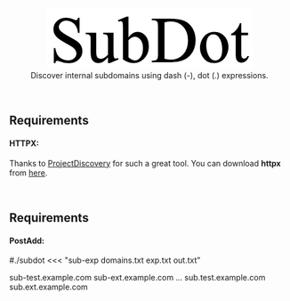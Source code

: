 <p align="center">
	<br>
	<img src="images/ico.png">
	<br>
	Discover internal subdomains using dash (-), dot (.) expressions.
</p>
<br>
<h2>Requirements</h2>
<p>
	<h4>HTTPX:</h4> Thanks to <a href="https://github.com/projectdiscovery">ProjectDiscovery</a> for such a great tool. You can download <b>httpx</b> from <a href="https://github.com/projectdiscovery/httpx">here</a>.
</p>
<br>
<h2>Requirements</h2>
<p>
	<h4>PostAdd:</h4>
	
</p>
#./subdot <<< "sub-exp domains.txt exp.txt out.txt"

sub-test.example.com
sub-ext.example.com
...
sub.test.example.com
sub.ext.example.com

